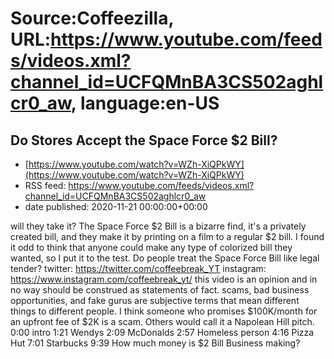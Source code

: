 # Source:Coffeezilla, URL:https://www.youtube.com/feeds/videos.xml?channel_id=UCFQMnBA3CS502aghlcr0_aw, language:en-US

## Do Stores Accept the Space Force $2 Bill?
 - [https://www.youtube.com/watch?v=WZh-XiQPkWY](https://www.youtube.com/watch?v=WZh-XiQPkWY)
 - RSS feed: https://www.youtube.com/feeds/videos.xml?channel_id=UCFQMnBA3CS502aghlcr0_aw
 - date published: 2020-11-21 00:00:00+00:00

will they take it? 
The Space Force $2 Bill is a bizarre find, it's a privately created bill, and they make it by printing on a film to a regular $2 bill. I found it odd to think that anyone could make any type of colorized bill they wanted, so I put it to the test. Do people treat the Space Force Bill like legal tender?
twitter: https://twitter.com/coffeebreak_YT
instagram: https://www.instagram.com/coffeebreak_yt/
this video is an opinion and in no way should be construed as statements of fact. scams, bad business opportunities, and fake gurus are subjective terms that mean different things to different people. I think someone who promises $100K/month for an upfront fee of $2K is a scam. Others would call it a Napolean Hill pitch.
0:00 intro
1:21 Wendys
2:09 McDonalds
2:57 Homeless person
4:16 Pizza Hut
7:01 Starbucks
9:39 How much money is $2 Bill Business making?

